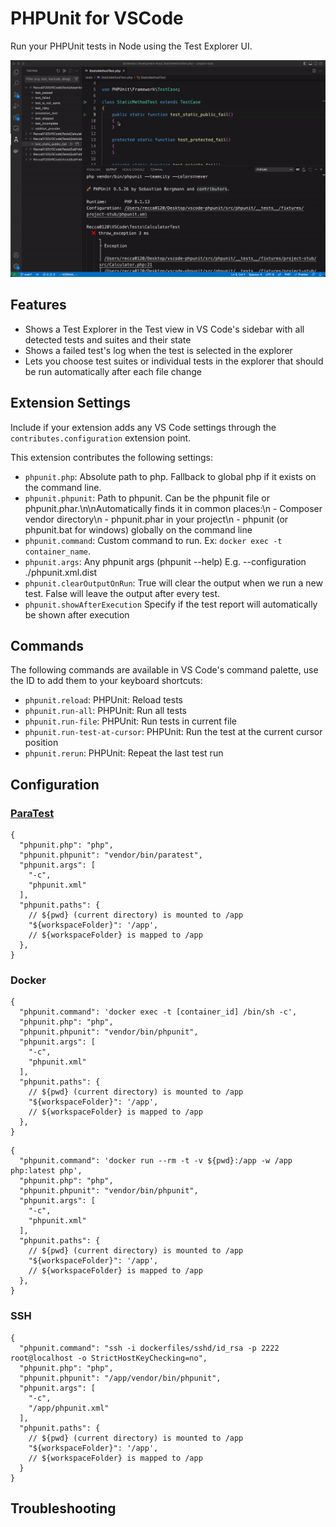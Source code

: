 # PHPUnit for VSCode

Run your PHPUnit tests in Node using the Test Explorer UI.

![Screenshot](img/screenshot.gif)

## Features

- Shows a Test Explorer in the Test view in VS Code's sidebar with all detected tests and suites and their state
- Shows a failed test's log when the test is selected in the explorer
- Lets you choose test suites or individual tests in the explorer that should be run automatically after each file
  change

## Extension Settings

Include if your extension adds any VS Code settings through the `contributes.configuration` extension point.

This extension contributes the following settings:

- `phpunit.php`: Absolute path to php. Fallback to global php if it exists on the command line.
- `phpunit.phpunit`: Path to phpunit. Can be the phpunit file or phpunit.phar.\n\nAutomatically finds it in common
  places:\n - Composer vendor directory\n - phpunit.phar in your project\n - phpunit (or phpunit.bat for windows)
  globally on the command line
- `phpunit.command`: Custom command to run. Ex: `docker exec -t container_name`.
- `phpunit.args`: Any phpunit args (phpunit --help) E.g. --configuration ./phpunit.xml.dist
- `phpunit.clearOutputOnRun`: True will clear the output when we run a new test. False will leave the output after every
  test.
- `phpunit.showAfterExecution` Specify if the test report will automatically be shown after execution

## Commands

The following commands are available in VS Code's command palette, use the ID to add them to your keyboard shortcuts:

- `phpunit.reload`: PHPUnit: Reload tests
- `phpunit.run-all`: PHPUnit: Run all tests
- `phpunit.run-file`: PHPUnit: Run tests in current file
- `phpunit.run-test-at-cursor`: PHPUnit: Run the test at the current cursor position
- `phpunit.rerun`: PHPUnit: Repeat the last test run

## Configuration

### [ParaTest](https://github.com/paratestphp/paratest)

```json5
{
  "phpunit.php": "php",
  "phpunit.phpunit": "vendor/bin/paratest",
  "phpunit.args": [
    "-c",
    "phpunit.xml"
  ],
  "phpunit.paths": {
    // ${pwd} (current directory) is mounted to /app
    "${workspaceFolder}": '/app',
    // ${workspaceFolder} is mapped to /app
  },
}
```

### Docker

```json5
{
  "phpunit.command": 'docker exec -t [container_id] /bin/sh -c',
  "phpunit.php": "php",
  "phpunit.phpunit": "vendor/bin/phpunit",
  "phpunit.args": [
    "-c",
    "phpunit.xml"
  ],
  "phpunit.paths": {
    // ${pwd} (current directory) is mounted to /app
    "${workspaceFolder}": '/app',
    // ${workspaceFolder} is mapped to /app
  },
}
```

```json5
{
  "phpunit.command": 'docker run --rm -t -v ${pwd}:/app -w /app php:latest php',
  "phpunit.php": "php",
  "phpunit.phpunit": "vendor/bin/phpunit",
  "phpunit.args": [
    "-c",
    "phpunit.xml"
  ],
  "phpunit.paths": {
    // ${pwd} (current directory) is mounted to /app
    "${workspaceFolder}": '/app',
    // ${workspaceFolder} is mapped to /app
  },
}
```

### SSH

```json5
{
  "phpunit.command": "ssh -i dockerfiles/sshd/id_rsa -p 2222 root@localhost -o StrictHostKeyChecking=no",
  "phpunit.php": "php",
  "phpunit.phpunit": "/app/vendor/bin/phpunit",
  "phpunit.args": [
    "-c",
    "/app/phpunit.xml"
  ],
  "phpunit.paths": {
    // ${pwd} (current directory) is mounted to /app
    "${workspaceFolder}": '/app',
    // ${workspaceFolder} is mapped to /app
  }
}
```

## Troubleshooting